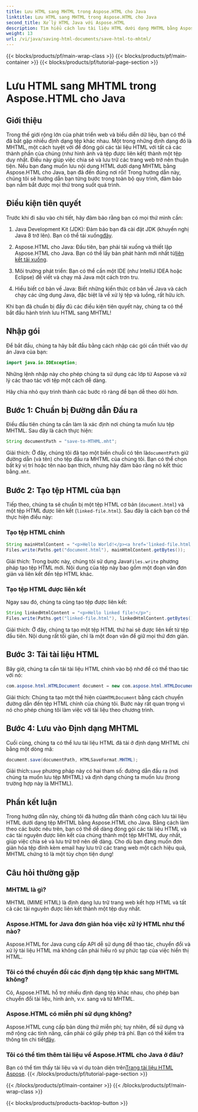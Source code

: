 ```yaml
---
title: Lưu HTML sang MHTML trong Aspose.HTML cho Java
linktitle: Lưu HTML sang MHTML trong Aspose.HTML cho Java
second_title: Xử lý HTML Java với Aspose.HTML
description: Tìm hiểu cách lưu tài liệu HTML dưới dạng MHTML bằng Aspose.HTML cho Java với hướng dẫn từng bước này, kèm theo các ví dụ mã và mẹo thực tế.
weight: 13
url: /vi/java/saving-html-documents/save-html-to-mhtml/
---
```


{{< blocks/products/pf/main-wrap-class >}}
{{< blocks/products/pf/main-container >}}
{{< blocks/products/pf/tutorial-page-section >}}

# Lưu HTML sang MHTML trong Aspose.HTML cho Java

## Giới thiệu
Trong thế giới rộng lớn của phát triển web và biểu diễn dữ liệu, bạn có thể đã bắt gặp nhiều định dạng tệp khác nhau. Một trong những định dạng đó là MHTML, một cách tuyệt vời để đóng gói các tài liệu HTML với tất cả các thành phần của chúng (như hình ảnh và tệp được liên kết) thành một tệp duy nhất. Điều này giúp việc chia sẻ và lưu trữ các trang web trở nên thuận tiện. Nếu bạn đang muốn lưu nội dung HTML dưới dạng MHTML bằng Aspose.HTML cho Java, bạn đã đến đúng nơi rồi! Trong hướng dẫn này, chúng tôi sẽ hướng dẫn bạn từng bước trong toàn bộ quy trình, đảm bảo bạn nắm bắt được mọi thứ trong suốt quá trình.

## Điều kiện tiên quyết

Trước khi đi sâu vào chi tiết, hãy đảm bảo rằng bạn có mọi thứ mình cần:

1. Java Development Kit (JDK): Đảm bảo bạn đã cài đặt JDK (khuyến nghị Java 8 trở lên). Bạn có thể tải xuống[đây](https://www.oracle.com/java/technologies/javase/javase-jdk8-downloads.html).
  
2.  Aspose.HTML cho Java: Đầu tiên, bạn phải tải xuống và thiết lập Aspose.HTML cho Java. Bạn có thể lấy bản phát hành mới nhất từ[liên kết tải xuống](https://releases.aspose.com/html/java/).

3. Môi trường phát triển: Bạn có thể cần một IDE (như IntelliJ IDEA hoặc Eclipse) để viết và chạy mã Java một cách trơn tru.

4. Hiểu biết cơ bản về Java: Biết những kiến thức cơ bản về Java và cách chạy các ứng dụng Java, đặc biệt là về xử lý tệp và luồng, rất hữu ích.

Khi bạn đã chuẩn bị đầy đủ các điều kiện tiên quyết này, chúng ta có thể bắt đầu hành trình lưu HTML sang MHTML!

## Nhập gói

Để bắt đầu, chúng ta hãy bắt đầu bằng cách nhập các gói cần thiết vào dự án Java của bạn:

```java
import java.io.IOException;
```

Những lệnh nhập này cho phép chúng ta sử dụng các lớp từ Aspose và xử lý các thao tác với tệp một cách dễ dàng. 

Hãy chia nhỏ quy trình thành các bước rõ ràng để bạn dễ theo dõi hơn.

## Bước 1: Chuẩn bị Đường dẫn Đầu ra

Điều đầu tiên chúng ta cần làm là xác định nơi chúng ta muốn lưu tệp MHTML. Sau đây là cách thực hiện:

```java
String documentPath = "save-to-MTHML.mht";
```

 Giải thích: Ở đây, chúng tôi đã tạo một biến chuỗi có tên là`documentPath` giữ đường dẫn (và tên) cho tệp đầu ra MHTML của chúng tôi. Bạn có thể chọn bất kỳ vị trí hoặc tên nào bạn thích, nhưng hãy đảm bảo rằng nó kết thúc bằng`.mht`.

## Bước 2: Tạo tệp HTML của bạn

Tiếp theo, chúng ta sẽ chuẩn bị một tệp HTML cơ bản (`document.html`) và một tệp HTML được liên kết (`linked-file.html`). Sau đây là cách bạn có thể thực hiện điều này:

### Tạo tệp HTML chính

```java
String mainHtmlContent = "<p>Hello World!</p><a href='linked-file.html'>linked file</a>";
Files.write(Paths.get("document.html"), mainHtmlContent.getBytes());
```

 Giải thích: Trong bước này, chúng tôi sử dụng Java`Files.write` phương pháp tạo tệp HTML mới. Nội dung của tệp này bao gồm một đoạn văn đơn giản và liên kết đến tệp HTML khác.

### Tạo tệp HTML được liên kết 

Ngay sau đó, chúng ta cũng tạo tệp được liên kết:

```java
String linkedHtmlContent = "<p>Hello linked file!</p>";
Files.write(Paths.get("linked-file.html"), linkedHtmlContent.getBytes());
```

Giải thích: Ở đây, chúng ta tạo một tệp HTML thứ hai sẽ được liên kết từ tệp đầu tiên. Nội dung rất tối giản, chỉ là một đoạn văn để giữ mọi thứ đơn giản.

## Bước 3: Tải tài liệu HTML

Bây giờ, chúng ta cần tải tài liệu HTML chính vào bộ nhớ để có thể thao tác với nó:

```java
com.aspose.html.HTMLDocument document = new com.aspose.html.HTMLDocument("document.html");
```

 Giải thích: Chúng ta tạo một thể hiện của`HTMLDocument` bằng cách chuyển đường dẫn đến tệp HTML chính của chúng tôi. Bước này rất quan trọng vì nó cho phép chúng tôi làm việc với tài liệu theo chương trình.

## Bước 4: Lưu vào Định dạng MHTML

Cuối cùng, chúng ta có thể lưu tài liệu HTML đã tải ở định dạng MHTML chỉ bằng một dòng mã:

```java
document.save(documentPath, HTMLSaveFormat.MHTML);
```

 Giải thích:`save` phương pháp này có hai tham số: đường dẫn đầu ra (nơi chúng ta muốn lưu tệp MHTML) và định dạng chúng ta muốn lưu (trong trường hợp này là MHTML). 

## Phần kết luận
Trong hướng dẫn này, chúng tôi đã hướng dẫn thành công cách lưu tài liệu HTML dưới dạng tệp MHTML bằng Aspose.HTML cho Java. Bằng cách làm theo các bước nêu trên, bạn có thể dễ dàng đóng gói các tài liệu HTML và các tài nguyên được liên kết của chúng thành một tệp MHTML duy nhất, giúp việc chia sẻ và lưu trữ trở nên dễ dàng. Cho dù bạn đang muốn đơn giản hóa tệp đính kèm email hay lưu trữ các trang web một cách hiệu quả, MHTML chứng tỏ là một tùy chọn tiện dụng!

## Câu hỏi thường gặp

### MHTML là gì?
MHTML (MIME HTML) là định dạng lưu trữ trang web kết hợp HTML và tất cả các tài nguyên được liên kết thành một tệp duy nhất.

### Aspose.HTML for Java đơn giản hóa việc xử lý HTML như thế nào?
Aspose.HTML for Java cung cấp API dễ sử dụng để thao tác, chuyển đổi và xử lý tài liệu HTML mà không cần phải hiểu rõ sự phức tạp của việc hiển thị HTML.

### Tôi có thể chuyển đổi các định dạng tệp khác sang MHTML không?
Có, Aspose.HTML hỗ trợ nhiều định dạng tệp khác nhau, cho phép bạn chuyển đổi tài liệu, hình ảnh, v.v. sang và từ MHTML.

### Aspose.HTML có miễn phí sử dụng không?
 Aspose.HTML cung cấp bản dùng thử miễn phí; tuy nhiên, để sử dụng và mở rộng các tính năng, cần phải có giấy phép trả phí. Bạn có thể kiểm tra thông tin chi tiết[đây](https://purchase.aspose.com/buy).

### Tôi có thể tìm thêm tài liệu về Aspose.HTML cho Java ở đâu?
 Bạn có thể tìm thấy tài liệu và ví dụ toàn diện trên[Trang tài liệu HTML Aspose](https://reference.aspose.com/html/java/).
{{< /blocks/products/pf/tutorial-page-section >}}

{{< /blocks/products/pf/main-container >}}
{{< /blocks/products/pf/main-wrap-class >}}

{{< blocks/products/products-backtop-button >}}
